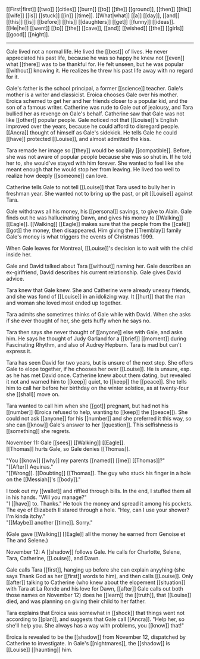 [[First|first]] [[two]] [[cities]] [[burn]] [[to]] [[the]] [[ground]], [[then]] [[his]] [[wife]] [[is]] [[stuck]] [[in]] [[time]]. [[What|what]] [[a]] [[day]], [[and]] [[this]] [[is]] [[before]] [[his]] [[daughters]] [[get]] [[funny]] [[ideas]]. [[He|he]] [[went]] [[to]] [[the]] [[cave]], [[and]] [[wished]] [[the]] [[girls]] [[good]] [[night]].
* * *
Gale lived not a normal life. He lived the [[best]] of lives. He never appreciated his past life, because he was so happy he knew not [[even]] what [[there]] was to be thankful for. He felt unseen, but he was popular [[without]] knowing it. He realizes he threw his past life away with no regard for it.  
  
Gale's father is the school principal, a former [[science]] teacher. Gale's mother is a writer and classicist. Eroica chooses Gale over his mother. Eroica schemed to get her and her friends closer to a popular kid, and the son of a famous writer. Catherine was rude to Gale out of jealousy, and Tara bullied her as revenge on Gale's behalf. Catherine saw that Gale was not like [[other]] popular people. Gale noticed not that [[Louise]]'s English improved over the years, because he could afford to disregard people. [[Ancra]] thought of himself as Gale's sidekick. He tells Gale he could [[have]] protected [[Louise]], and almost admitted the kiss.  
  
Tara remade her image so [[they]] would be socially [[compatible]]. Before, she was not aware of popular people because she was so shut in. If he told her to, she would've stayed with him forever. She wanted to feel like she meant enough that he would stop her from leaving. He lived too well to realize how deeply [[someone]] can love.  
  
Catherine tells Gale to not tell [[Louise]] that Tara used to bully her in freshman year. She wanted not to bring up the past, or pit [[Louise]] against Tara.  
  
Gale withdraws all his money, his [[personal]] savings, to give to Alain. Gale finds out he was hallucinating Dawn, and gives his money to [[Walking]] [[Eagle]]. [[Walking]] [[Eagle]] makes sure that the people from the [[café]] [[got]] the money, then disappeared. Him giving the [[Tremblay]] family Gale's money is what triggers the events of Christmas 1999.  
  
When Gale leaves for Montreal, [[Louise]]'s decision is to wait with the child inside her.  
  
Gale and David talked about Tara [[without]] naming her. Gale describes an ex-girlfriend, David describes his current relationship. Gale gives David advice.  
  
Tara knew that Gale knew. She and Catherine were already uneasy friends, and she was fond of [[Louise]] in an idolizing way. It [[hurt]] that the man and woman she loved most ended up together.  
  
Tara admits she sometimes thinks of Gale while with David. When she asks if she ever thought of her, she gets huffy when he says no.  
  
Tara then says she never thought of [[anyone]] else with Gale, and asks him. He says he thought of Judy Garland for a [[brief]] [[moment]] during Fascinating Rhythm, and also of Audrey Hepburn. Tara is mad but can't express it.  
  
Tara has seen David for two years, but is unsure of the next step. She offers Gale to elope together, if he chooses her over [[Louise]]. He is unsure, esp. as he has met David once. Catherine knew about them dating, but revealed it not and warned him to [[keep]] quiet, to [[keep]] the [[peace]]. She tells him to call her before her birthday on the winter solstice, as at twenty-four she [[shall]] move on.  
  
Tara wanted to call him when she [[got]] pregnant, but had not his [[number]] (Eroica refused to help, wanting to [[keep]] the [[peace]]). She could not ask [[anyone]] for his [[number]] and she preferred it this way, so she can [[know]] Gale's answer to her [[question]]. This selfishness is [[something]] she regrets.  
  
November 11: Gale [[sees]] [[Walking]] [[Eagle]].  
[[Thomas]] hurts Gale, so Gale denies [[Thomas]].  
  
"You [[know]] [[why]] my parents [[named]] [[me]] [[Thomas]]?"  
"[[After]] Aquinas."  
"[[Wrong]]. [[Doubting]] [[Thomas]]. The guy who stuck his finger in a hole on the [[Messiah]]'s [[body]]."  
  
  
I took out my [[wallet]] and riffled through bills. In the end, I stuffed them all in his hands. "Will you manage?"  
"I [[have]] to. Thanks." He took the money and spread it among his pockets. The eye of Elizabeth II stared through a hole. "Hey, can I use your shower? I'm kinda itchy."  
"[[Maybe]] another [[time]]. Sorry."  
  
(Gale gave [[Walking]] [[Eagle]] all the money he earned from Genoise et The and Selene.)  
  
November 12: A [[shadow]] follows Gale. He calls for Charlotte, Selene, Tara, Catherine, [[Louise]], and Dawn.  
  
Gale calls Tara [[first]], hanging up before she can explain anyyhing (she says Thank God as her [[first]] words to him), and then calls [[Louise]]. Only [[after]] talking to Catherine (who knew about the elopement [[situation]] with Tara at La Ronde and his love for Dawn, [[after]] Gale calls out both those names on November 12) does he [[learn]] the [[truth]], that [[Louise]] died, and was planning on giving their child to her father.  
  
Tara explains that Eroica was somewhat in [[shock]] that things went not according to [[plan]], and suggests that Gale call [[Ancra]]. "Help her, so she'll help you. She always has a way with problems, you [[know]] that!"  
  
Eroica is revealed to be the [[shadow]] from November 12, dispatched by Catherine to investigate. In Gale's [[nightmares]], the [[shadow]] is [[Louise]] [[haunting]] him.  
  
